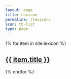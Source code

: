 ```yaml
---
layout: page
title: Lexicon
permalink: /lexicon/
icon: th-list
type: page
---
```


{% for item in site.lexicon %}
  <div class="lexicon">
    <h2><a href="{{ item.url }}">{{ item.title }}</a></h2>
  </div>
{% endfor %}
